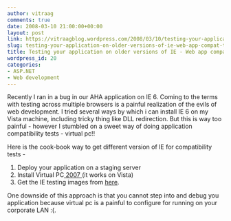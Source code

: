 ```yaml
---
author: vitraag
comments: true
date: 2008-03-10 21:00:00+00:00
layout: post
link: https://vitraagblog.wordpress.com/2008/03/10/testing-your-application-on-older-versions-of-ie-web-app-compat-that-is/
slug: testing-your-application-on-older-versions-of-ie-web-app-compat-that-is
title: Testing your application on older versions of IE - Web app compat that is!
wordpress_id: 20
categories:
- ASP.NET
- Web development
---
```


Recently I ran in a bug in our AHA application on IE 6. Coming to the terms with testing across multiple browsers is a painful realization of the evils of web development. I tried several ways by which i can install IE 6 on my Vista machine, including tricky thing like DLL redirection. But this is way too painful - however I stumbled on a sweet way of doing application compatibility tests - virtual pc!!  
  
Here is the cook-book way to get different version of IE for compatibility tests -  
1. Deploy your application on a staging server  
2. Install Virtual PC[ 2007 ](http://www.microsoft.com/windows/products/winfamily/virtualpc/default.mspx)(it works on Vista)  
3. Get the IE testing images from [here](http://www.microsoft.com/downloads/details.aspx?FamilyId=21EABB90-958F-4B64-B5F1-73D0A413C8EF&displaylang=en).  
  
One downside of this approach is that you cannot step into and debug you application because virtual pc is a painful to configure for running on your corporate LAN :(.
